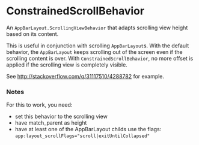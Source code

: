 # ConstrainedScrollBehavior

An `AppBarLayout.ScrollingViewBehavior` that adapts scrolling view height based on its content.

This is useful in conjunction with scrolling `AppBarLayout`s. With the default behavior, the 
`AppBarLayout` keeps scrolling out of the screen even if the scrolling content is over.
With `ConstrainedScrollBehavior`, no more offset is applied if the scrolling view is 
completely visible.

See http://stackoverflow.com/q/31117510/4288782 for example.

### Notes

For this to work, you need:
- set this behavior to the scrolling view
- have match_parent as height
- have at least one of the AppBarLayout childs use the flags:
  `app:layout_scrollFlags="scroll|exitUntilCollapsed"`
